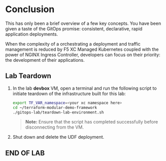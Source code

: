 # Conclusion

This has only been a brief overview of a few key concepts. You have been given a taste of the GitOps promise: consistent, declarative, rapid application deployments.

When the complexity of a orchestrating a deployment and traffic management is reduced by F5 XC Managed Kubernetes coupled with the power of NGINX Ingress Controller, developers can focus on their priority: the development of their applications.

## Lab Teardown

1. In the lab **devbox** VM, open a terminal and run the following script to initiate teardown of the infrastructure built for this lab:

    ```bash
    export TF_VAR_namespace=<your xc namespace here>
    cd ~/terraform-modular-demo-framework
    ./gitops-lab/teardown-lab-environment.sh 
    ```

    > **Note:** Ensure that the script has completed successfully before disconnecting from the VM.

1. Shut down and delete the UDF deployment.

## END OF LAB
